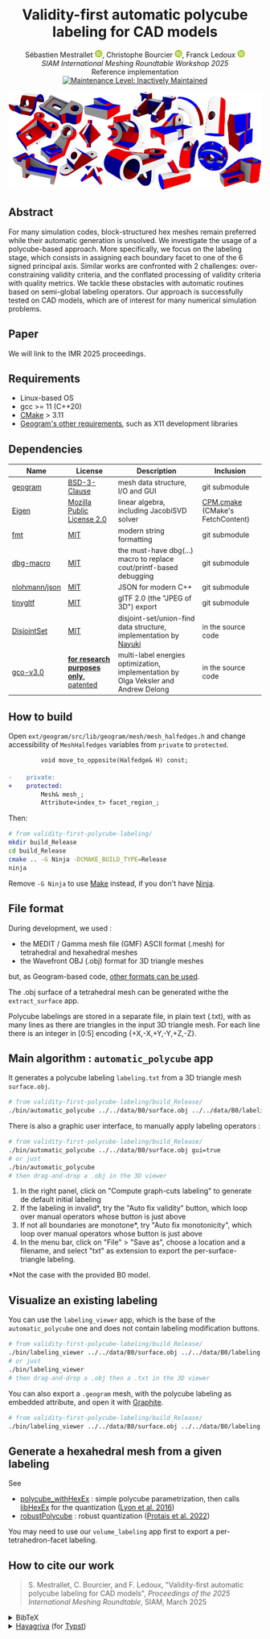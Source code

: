 <div align="center">
    <h1>Validity-first automatic polycube<br/>labeling for CAD models</h1>
    <p>
        Sébastien Mestrallet <a href="https://orcid.org/0000-0002-4519-2814"><img height="15px" src="./images/ORCID-iD_icon_vector.svg"></a>, Christophe Bourcier <a href="https://orcid.org/0000-0001-6171-024X"><img height="15px" src="./images/ORCID-iD_icon_vector.svg"></a>, Franck Ledoux <a href="https://orcid.org/0000-0003-3469-3186"><img height="15px" src="./images/ORCID-iD_icon_vector.svg"></a><br/>
        <em>SIAM International Meshing Roundtable Workshop 2025</em><br/>
        Reference implementation<br/>
        <a href="https://gist.github.com/cheerfulstoic/d107229326a01ff0f333a1d3476e068d"><img src="https://badgen.net/badge/Maintenance%20Level/Inactively%20Maintained?color=a4a61d" alt="Maintenance Level: Inactively Maintained"></a>
    </p>
    <img src="./images/mosaic.png">
</div>

## Abstract

For many simulation codes, block-structured hex meshes remain preferred while their automatic generation is unsolved.
We investigate the usage of a polycube-based approach.
More specifically, we focus on the labeling stage, which consists in assigning each boundary facet to one of the 6 signed principal axis.
Similar works are confronted with 2 challenges: over-constraining validity criteria, and the conflated processing of validity criteria with quality metrics.
We tackle these obstacles with automatic routines based on semi-global labeling operators.
Our approach is successfully tested on CAD models, which are of interest for many numerical simulation problems.

## Paper

We will link to the IMR 2025 proceedings.

## Requirements

- Linux-based OS
- gcc >= 11 (C++20)
- [CMake](https://cmake.org/) > 3.11
- [Geogram's other requirements](https://github.com/BrunoLevy/geogram/wiki/compiling_Linux#prerequisites), such as X11 development libraries

## Dependencies

 Name | License | Description | Inclusion
------|---------|-------------|-----------
[geogram](https://github.com/BrunoLevy/geogram) | [BSD-3-Clause](https://github.com/BrunoLevy/geogram/blob/main/LICENSE) | mesh data structure, I/O and GUI | git submodule
[Eigen](https://gitlab.com/libeigen/eigen/) | [Mozilla Public License 2.0](https://gitlab.com/libeigen/eigen/-/blob/master/COPYING.MPL2) | linear algebra, including JacobiSVD solver | [CPM.cmake](https://github.com/cpm-cmake/CPM.cmake) (CMake's FetchContent)
[fmt](https://github.com/fmtlib/fmt) | [MIT](https://github.com/fmtlib/fmt/blob/master/LICENSE) | modern string formatting | git submodule
[dbg-macro](https://github.com/sharkdp/dbg-macro) | [MIT](https://github.com/sharkdp/dbg-macro/blob/master/LICENSE) | the must-have dbg(...) macro to replace cout/printf-based debugging | git submodule
[nlohmann/json](https://github.com/nlohmann/json) | [MIT](https://github.com/nlohmann/json/blob/develop/LICENSE.MIT) | JSON for modern C++ | git submodule
[tinygltf](https://github.com/syoyo/tinygltf) | [MIT](https://github.com/syoyo/tinygltf/blob/release/LICENSE) | glTF 2.0 (the "JPEG of 3D") export | git submodule
[DisjointSet](https://www.nayuki.io/page/disjoint-set-data-structure) | [MIT](https://www.nayuki.io/page/disjoint-set-data-structure) | disjoint-set/union-find data structure, implementation by [Nayuki](https://www.nayuki.io/) | in the source code
[gco-v3.0](https://vision.cs.uwaterloo.ca/code/) | [**for research purposes only**, patented](ext/GraphCutOptimization/GCO_README.TXT) | multi-label energies optimization, implementation by Olga Veksler and Andrew Delong | in the source code

## How to build

Open `ext/geogram/src/lib/geogram/mesh/mesh_halfedges.h` and change accessibility of `MeshHalfedges` variables from `private` to `protected`.

```diff
         void move_to_opposite(Halfedge& H) const;
 
-    private:
+    protected:
         Mesh& mesh_;
         Attribute<index_t> facet_region_;
```

Then:

```bash
# from validity-first-polycube-labeling/
mkdir build_Release
cd build_Release
cmake .. -G Ninja -DCMAKE_BUILD_TYPE=Release
ninja
```

Remove `-G Ninja` to use [Make](https://www.gnu.org/software/make/) instead, if you don't have [Ninja](https://ninja-build.org/).

## File format

During development, we used :
- the MEDIT / Gamma mesh file (GMF) ASCII format (.mesh) for tetrahedral and hexahedral meshes
- the Wavefront OBJ (.obj) format for 3D triangle meshes

but, as Geogram-based code, [other formats can be used](https://github.com/BrunoLevy/geogram/wiki/Mesh#loading-and-saving-a-mesh).

The .obj surface of a tetrahedral mesh can be generated withe the `extract_surface` app.

Polycube labelings are stored in a separate file, in plain text (.txt), with as many lines as there are triangles in the input 3D triangle mesh. For each line there is an integer in [0:5] encoding {+X,-X,+Y,-Y,+Z,-Z}.

## Main algorithm : `automatic_polycube` app

It generates a polycube labeling `labeling.txt` from a 3D triangle mesh `surface.obj`.

```bash
# from validity-first-polycube-labeling/build_Release/
./bin/automatic_polycube ../../data/B0/surface.obj ../../data/B0/labeling.txt gui=false
```

There is also a graphic user interface, to manually apply labeling operators :

```bash
# from validity-first-polycube-labeling/build_Release/
./bin/automatic_polycube ../../data/B0/surface.obj gui=true
# or just
./bin/automatic_polycube
# then drag-and-drop a .obj in the 3D viewer
```

1. In the right panel, click on "Compute graph-cuts labeling" to generate de default initial labeling
1. If the labeling in invalid*, try the "Auto fix validity" button, which loop over manual operators whose button is just above
1. If not all boundaries are monotone*, try "Auto fix monotonicity", which loop over manual operators whose button is just above
1. In the menu bar, click on "File" > "Save as", choose a location and a filename, and select "txt" as extension to export the per-surface-triangle labeling.

*Not the case with the provided B0 model.

## Visualize an existing labeling

You can use the `labeling_viewer` app, which is the base of the `automatic_polycube` one and does not contain labeling modification buttons.

```bash
# from validity-first-polycube-labeling/build_Release/
./bin/labeling_viewer ../../data/B0/surface.obj ../../data/B0/labeling.txt
# or just
./bin/labeling_viewer
# then drag-and-drop a .obj then a .txt in the 3D viewer
```

You can also export a `.geogram` mesh, with the polycube labeling as embedded attribute, and open it with [Graphite](https://github.com/brunolevy/GraphiteThree).

```bash
# from validity-first-polycube-labeling/build_Release/
./bin/labeling_viewer ../../data/B0/surface.obj ../../data/B0/labeling.txt ../../data/B0/output_labeled_surface.geogram
```

## Generate a hexahedral mesh from a given labeling

See
- [polycube_withHexEx](https://github.com/fprotais/polycube_withHexEx) : simple polycube parametrization, then calls [libHexEx](https://gitlab.vci.rwth-aachen.de:9000/HexEx/libHexEx) for the quantization ([Lyon et al. 2016](http://dx.doi.org/10.1145/2897824.2925976))
- [robustPolycube](https://github.com/fprotais/robustPolycube) : robust quantization ([Protais et al. 2022](https://doi.org/10.1016/j.cad.2022.103321))

You may need to use our `volume_labeling` app first to export a per-tetrahedron-facet labeling.

## How to cite our work

> S. Mestrallet, C. Bourcier, and F. Ledoux, "Validity-first automatic polycube labeling for CAD models", _Proceedings of the 2025 International Meshing Roundtable_, SIAM, March 2025

<details>
<summary>BibTeX</summary>

```bibtex
@inproceedings{mestrallet2025,
    title     = {Validity-first automatic polycube labeling for CAD models},
    author    = {Mestrallet, S{\'e}bastien and Bourcier, Christophe and Ledoux, Franck},
    year      = {2025},
    month     = {March},
    url       = {https://github.com/LIHPC-Computational-Geometry/validity-first-polycube-labeling},
    booktitle = {International Meshing Roundtable},
    publisher = {SIAM}
}
```

</details>

<details>
<summary><a href="https://github.com/typst/hayagriva/blob/main/docs/file-format.md">Hayagriva</a> (for <a href="https://typst.app/">Typst</a>)</summary>

```yaml
mestrallet2025:
    title: Validity-first automatic polycube labeling for CAD models
    author: ["Mestrallet, Sébastien", "Bourcier, Christophe", "Ledoux, Franck"]
    type: article
    date: 2025-03
    url: https://github.com/LIHPC-Computational-Geometry/validity-first-polycube-labeling
    parent:
    - type: proceedings
      title: International Meshing Roundtable
      publisher: SIAM
```

</details>